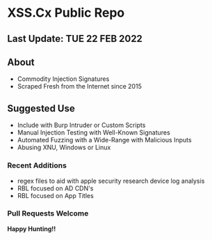 # XSS.Cx Public Repo

## Last Update: TUE 22 FEB 2022

## About
- Commodity Injection Signatures
- Scraped Fresh from the Internet since 2015 

## Suggested Use 
- Include with Burp Intruder or Custom Scripts
- Manual Injection Testing with Well-Known Signatures
- Automated Fuzzing with a Wide-Range with Malicious Inputs
- Abusing XNU, Windows or Linux  

### Recent Additions
- regex files to aid with apple security research device log analysis
- RBL focused on AD CDN's
- RBL focused on App Titles 

### Pull Requests Welcome

__Happy Hunting!!__
